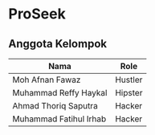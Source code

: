 # ProSeek
## Anggota Kelompok

| Nama                       | Role    |
| -------------------------- | ------- |
| Moh Afnan Fawaz            | Hustler |
| Muhammad Reffy Haykal      | Hipster |
| Ahmad Thoriq Saputra       | Hacker  |
| Muhammad Fatihul Irhab     | Hacker  |
